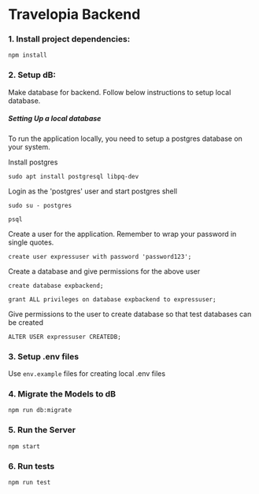 # Travelopia Backend

### 1. Install project dependencies:

`npm install`

### 2. Setup dB:

Make database for backend.
Follow below instructions to setup local database.

##### Setting Up a local database

To run the application locally, you need to setup a postgres database on your system.

Install postgres

`sudo apt install postgresql libpq-dev`

Login as the 'postgres' user and start postgres shell

`sudo su - postgres`

`psql`

Create a user for the application.
Remember to wrap your password in single quotes.

`create user expressuser with password 'password123';`

Create a database and give permissions for the above user

`create database expbackend;`

`grant ALL privileges on database expbackend to expressuser;`

Give permissions to the user to create database so that test databases can be created

`ALTER USER expressuser CREATEDB;`

### 3. Setup .env files

Use `env.example` files for creating local .env files

### 4. Migrate the Models to dB

`npm run db:migrate`

### 5. Run the Server

`npm start`

### 6. Run tests

`npm run test`

